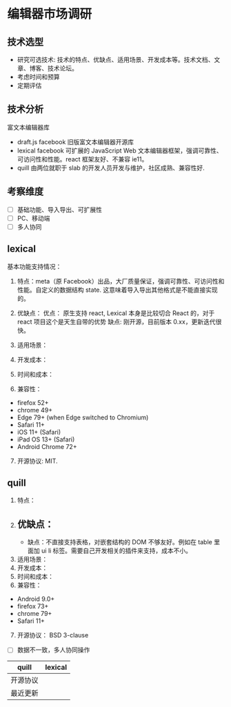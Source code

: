 # 编辑器市场调研

## 技术选型

- 研究可选技术: 技术的特点、优缺点、适用场景、开发成本等。技术文档、文章、博客、技术论坛。
- 考虑时间和预算
- 定期评估

## 技术分析

富文本编辑器库

- draft.js facebook 旧版富文本编辑器开源库
- lexical facebook 可扩展的 JavaScript Web 文本编辑器框架，强调可靠性、可访问性和性能。react 框架友好、不兼容 ie11。
- quill 由两位就职于 slab 的开发人员开发与维护，社区成熟、兼容性好.

## 考察维度

- [ ] 基础功能、导入导出、可扩展性
- [ ] PC、移动端
- [ ] 多人协同

## lexical

基本功能支持情况：

1. 特点：meta（原 Facebook）出品，大厂质量保证，强调可靠性、可访问性和性能。自定义的数据结构 state. 这意味着导入导出其他格式是不能直接实现的。
2. 优缺点：
   优点： 原生支持 react, Lexical 本身是比较切合 React 的，对于 react 项目这个是天生自带的优势
   缺点: 刚开源，目前版本 0.xx，更新迭代很快。
3. 适用场景：
4. 开发成本：
5. 时间和成本：

6. 兼容性：

- firefox 52+
- chrome 49+
- Edge 79+ (when Edge switched to Chromium)
- Safari 11+
- iOS 11+ (Safari)
- iPad OS 13+ (Safari)
- Android Chrome 72+

7. 开源协议: MIT.

## quill

1. 特点：
2. 优缺点：
   -
   - 缺点：不直接支持表格，对嵌套结构的 DOM 不够友好。例如在 table 里面加 ui li 标签。需要自己开发相关的插件来支持，成本不小。
3. 适用场景：
4. 开发成本：
5. 时间和成本：
6. 兼容性：

- Android 9.0+
- firefox 73+
- chrome 79+
- Safari 11+

7. 开源协议： BSD 3-clause

- [ ] 数据不一致，多人协同操作

| quill    | lexical |
| -------- | ------- |
| 开源协议 |
| 最近更新 |
